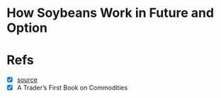 # How Soybeans Work in Future and Option


# Refs
- [x] [source](~/strategy/docs/reference.md)
- [x] A Trader’s First Book on Commodities
